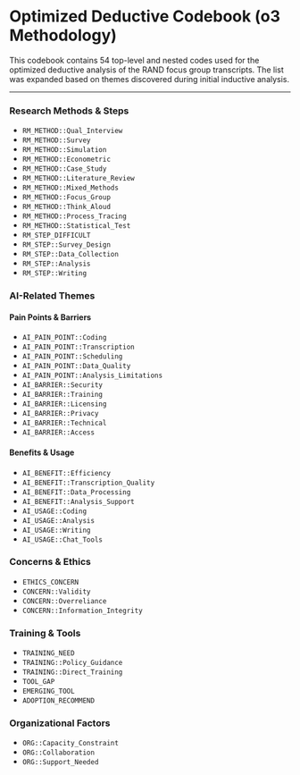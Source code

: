 # Optimized Deductive Codebook (o3 Methodology)

This codebook contains 54 top-level and nested codes used for the optimized deductive analysis of the RAND focus group transcripts. The list was expanded based on themes discovered during initial inductive analysis.

---

### **Research Methods & Steps**
- `RM_METHOD::Qual_Interview`
- `RM_METHOD::Survey`
- `RM_METHOD::Simulation`
- `RM_METHOD::Econometric`
- `RM_METHOD::Case_Study`
- `RM_METHOD::Literature_Review`
- `RM_METHOD::Mixed_Methods`
- `RM_METHOD::Focus_Group`
- `RM_METHOD::Think_Aloud`
- `RM_METHOD::Process_Tracing`
- `RM_METHOD::Statistical_Test`
- `RM_STEP_DIFFICULT`
- `RM_STEP::Survey_Design`
- `RM_STEP::Data_Collection`
- `RM_STEP::Analysis`
- `RM_STEP::Writing`

### **AI-Related Themes**

#### Pain Points & Barriers
- `AI_PAIN_POINT::Coding`
- `AI_PAIN_POINT::Transcription`
- `AI_PAIN_POINT::Scheduling`
- `AI_PAIN_POINT::Data_Quality`
- `AI_PAIN_POINT::Analysis_Limitations`
- `AI_BARRIER::Security`
- `AI_BARRIER::Training`
- `AI_BARRIER::Licensing`
- `AI_BARRIER::Privacy`
- `AI_BARRIER::Technical`
- `AI_BARRIER::Access`

#### Benefits & Usage
- `AI_BENEFIT::Efficiency`
- `AI_BENEFIT::Transcription_Quality`
- `AI_BENEFIT::Data_Processing`
- `AI_BENEFIT::Analysis_Support`
- `AI_USAGE::Coding`
- `AI_USAGE::Analysis`
- `AI_USAGE::Writing`
- `AI_USAGE::Chat_Tools`

### **Concerns & Ethics**
- `ETHICS_CONCERN`
- `CONCERN::Validity`
- `CONCERN::Overreliance`
- `CONCERN::Information_Integrity`

### **Training & Tools**
- `TRAINING_NEED`
- `TRAINING::Policy_Guidance`
- `TRAINING::Direct_Training`
- `TOOL_GAP`
- `EMERGING_TOOL`
- `ADOPTION_RECOMMEND`

### **Organizational Factors**
- `ORG::Capacity_Constraint`
- `ORG::Collaboration`
- `ORG::Support_Needed` 